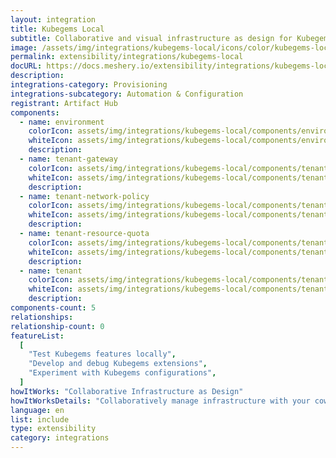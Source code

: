 ```yaml
---
layout: integration
title: Kubegems Local
subtitle: Collaborative and visual infrastructure as design for Kubegems Local
image: /assets/img/integrations/kubegems-local/icons/color/kubegems-local-color.svg
permalink: extensibility/integrations/kubegems-local
docURL: https://docs.meshery.io/extensibility/integrations/kubegems-local
description:
integrations-category: Provisioning
integrations-subcategory: Automation & Configuration
registrant: Artifact Hub
components:
  - name: environment
    colorIcon: assets/img/integrations/kubegems-local/components/environment/icons/color/environment-color.svg
    whiteIcon: assets/img/integrations/kubegems-local/components/environment/icons/white/environment-white.svg
    description:
  - name: tenant-gateway
    colorIcon: assets/img/integrations/kubegems-local/components/tenant-gateway/icons/color/tenant-gateway-color.svg
    whiteIcon: assets/img/integrations/kubegems-local/components/tenant-gateway/icons/white/tenant-gateway-white.svg
    description:
  - name: tenant-network-policy
    colorIcon: assets/img/integrations/kubegems-local/components/tenant-network-policy/icons/color/tenant-network-policy-color.svg
    whiteIcon: assets/img/integrations/kubegems-local/components/tenant-network-policy/icons/white/tenant-network-policy-white.svg
    description:
  - name: tenant-resource-quota
    colorIcon: assets/img/integrations/kubegems-local/components/tenant-resource-quota/icons/color/tenant-resource-quota-color.svg
    whiteIcon: assets/img/integrations/kubegems-local/components/tenant-resource-quota/icons/white/tenant-resource-quota-white.svg
    description:
  - name: tenant
    colorIcon: assets/img/integrations/kubegems-local/components/tenant/icons/color/tenant-color.svg
    whiteIcon: assets/img/integrations/kubegems-local/components/tenant/icons/white/tenant-white.svg
    description:
components-count: 5
relationships:
relationship-count: 0
featureList:
  [
    "Test Kubegems features locally",
    "Develop and debug Kubegems extensions",
    "Experiment with Kubegems configurations",
  ]
howItWorks: "Collaborative Infrastructure as Design"
howItWorksDetails: "Collaboratively manage infrastructure with your coworkers synchronously sharing the same designs."
language: en
list: include
type: extensibility
category: integrations
---
```

